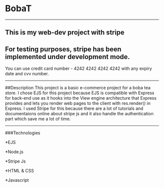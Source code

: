 # BobaT
---
This is my web-dev project with stripe
---
For testing purposes, stripe has been implemented under development mode.
---
You can use credit card number - 4242 4242 4242 4242 with any expiry date and cvv number.

---
##Description
This project is a basic e-commerce project for a boba tea store. I chose EJS for this project because EJS is compatible with Express for back-end use as it hooks into the View engine architecture that Express provides and lets you render web pages to the client with res.render() in Express.
I used Stripe for this because there are a lot of tutorials and documentaions online about stripe js and it also handle the authentication part which save me a lot of time.

---
###Technologies

*EJS

*Node.js

*Stripe Js

*HTML & CSS

*Javascript

